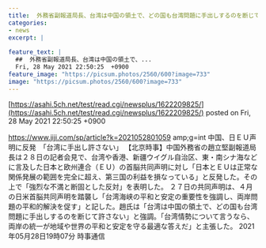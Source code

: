 ```yaml
---
title:  外務省副報道局長、台湾は中国の領土で、どの国も台湾問題に手出しするのを断じて許さない  
categories:
- news
excerpt: |
  
feature_text: |
  ##  外務省副報道局長、台湾は中国の領土で、...
  Fri, 28 May 2021 22:50:25  +0900
feature_image: "https://picsum.photos/2560/600?image=733"
image: "https://picsum.photos/2560/600?image=733"
---
```


[https://asahi.5ch.net/test/read.cgi/newsplus/1622209825/](https://asahi.5ch.net/test/read.cgi/newsplus/1622209825/)
posted on Fri, 28 May 2021 22:50:25  +0900

<!--more-->

https://www.jiji.com/sp/article?k=2021052801059 amp;g=int 中国、日ＥＵ声明に反発　「台湾に手出し許さない」 【北京時事】中国外務省の趙立堅副報道局長は２８日の記者会見で、台湾や香港、新疆ウイグル自治区、東・南シナ海などに言及した日本と欧州連合（ＥＵ）の首脳共同声明に対し「日本とＥＵは正常な関係発展の範囲を完全に超え、第三国の利益を損なっている」と反発した。その上で「強烈な不満と断固とした反対」を表明した。 ２７日の共同声明は、４月の日米首脳共同声明を踏襲し「台湾海峡の平和と安定の重要性を強調し、両岸問題の平和的解決を促す」と記した。趙氏は「台湾は中国の領土で、どの国も台湾問題に手出しするのを断じて許さない」と強調。「台湾情勢について言うなら、両岸の統一が地域や世界の平和と安定を守る最適な答えだ」と主張した。 2021年05月28日19時07分 時事通信
